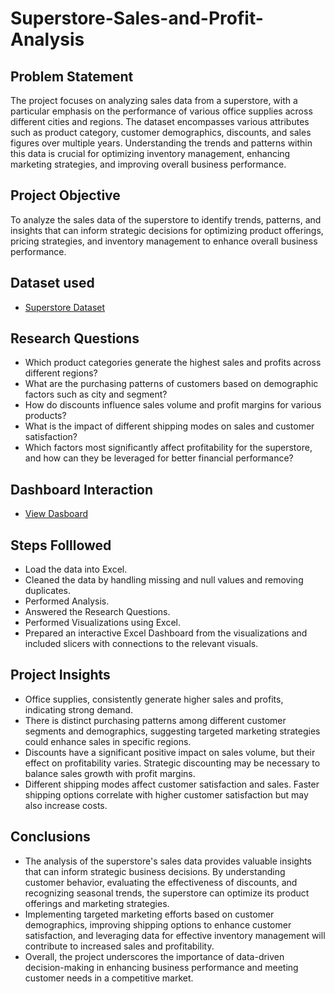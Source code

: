 # Superstore-Sales-and-Profit-Analysis
## Problem Statement
The project focuses on analyzing sales data from a superstore, with a particular emphasis on the performance of various office supplies across different cities and regions. The dataset encompasses various attributes such as product category, customer demographics, discounts, and sales figures over multiple years. Understanding the trends and patterns within this data is crucial for optimizing inventory management, enhancing marketing strategies, and improving overall business performance.

## Project Objective
To analyze the sales data of the superstore to identify trends, patterns, and insights that can inform strategic decisions for optimizing product offerings, pricing strategies, and inventory management to enhance overall business performance.

## Dataset used
- <a href="https://github.com/shakiramarion/Superstore-Sales-and-Profit-Analysis/blob/main/superstore.xlsx">Superstore Dataset</a>

## Research Questions
- Which product categories generate the highest sales and profits across different regions?
- What are the purchasing patterns of customers based on demographic factors such as city and segment?
- How do discounts influence sales volume and profit margins for various products?
- What is the impact of different shipping modes on sales and customer satisfaction?
- Which factors most significantly affect profitability for the superstore, and how can they be leveraged for better financial performance?

## Dashboard Interaction
- <a href="https://github.com/shakiramarion/Superstore-Sales-and-Profit-Analysis/blob/main/Excel%20Project%20Dataset%202.pdf">View Dasboard</a>

## Steps Folllowed
- Load the data into Excel.
- Cleaned the data by handling missing and null values and removing duplicates.
- Performed Analysis.
- Answered the Research Questions.
- Performed Visualizations using Excel.
- Prepared an interactive Excel Dashboard from the visualizations and included slicers with connections to the relevant visuals.

## Project Insights
- Office supplies, consistently generate higher sales and profits, indicating strong demand.
- There is distinct purchasing patterns among different customer segments and demographics, suggesting targeted marketing strategies could enhance sales in specific regions.
- Discounts have a significant positive impact on sales volume, but their effect on profitability varies. Strategic discounting may be necessary to balance sales growth with profit margins.
- Different shipping modes affect customer satisfaction and sales. Faster shipping options correlate with higher customer satisfaction but may also increase costs.

## Conclusions
- The analysis of the superstore's sales data provides valuable insights that can inform strategic business decisions. By understanding customer behavior, evaluating the effectiveness of discounts, and recognizing seasonal trends, the superstore can optimize its product offerings and marketing strategies.
- Implementing targeted marketing efforts based on customer demographics, improving shipping options to enhance customer satisfaction, and leveraging data for effective inventory management will contribute to increased sales and profitability.
- Overall, the project underscores the importance of data-driven decision-making in enhancing business performance and meeting customer needs in a competitive market.

